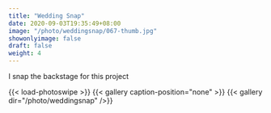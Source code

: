 ```yaml
---
title: "Wedding Snap"
date: 2020-09-03T19:35:49+08:00
image: "/photo/weddingsnap/067-thumb.jpg"
showonlyimage: false
draft: false
weight: 4
---
```

I snap the backstage for this project
<!--more-->
{{< load-photoswipe >}} 
{{< gallery caption-position="none" >}}
{{< gallery dir="/photo/weddingsnap" />}}